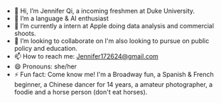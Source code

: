 - 👋 Hi, I’m Jennifer Qi, a incoming freshmen at Duke University.
- 👀 I’m a language & AI enthusiast
- 🌱 I’m currently a intern at Apple doing data analysis and commercial shoots.
- 💞️ I’m looking to collaborate on I'm also looking to pursue on public policy and education.
- 📫 How to reach me: Jennifer172624@gmail.com
- 😄 Pronouns: she/her
- ⚡ Fun fact: Come know me! I'm a Broadway fun, a Spanish & French beginner, a Chinese dancer for 14 years, a amateur photographer, a foodie and a horse person (don't eat horses).

<!---
Jennifer348/Jennifer348 is a ✨ special ✨ repository because its `README.md` (this file) appears on your GitHub profile.
You can click the Preview link to take a look at your changes.
--->
